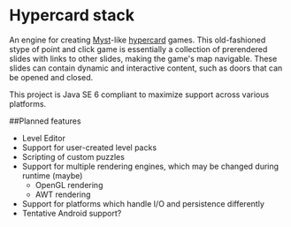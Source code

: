 Hypercard stack
===============

An engine for creating [Myst](https://en.wikipedia.org/wiki/Myst)-like [hypercard](https://en.wikipedia.org/wiki/HyperCard) games. This old-fashioned stype of point and click game is essentially a collection of prerendered slides with links to other slides, making the game's map navigable. These slides can contain dynamic and interactive content, such as doors that can be opened and closed.

This project is Java SE 6 compliant to maximize support across various platforms.

##Planned features

* Level Editor
* Support for user-created level packs
* Scripting of custom puzzles
* Support for multiple rendering engines, which may be changed during runtime (maybe)
  * OpenGL rendering
  * AWT rendering
* Support for platforms which handle I/O and persistence differently
* Tentative Android support?